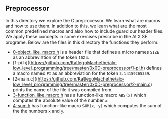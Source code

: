 Preprocessor
---
In this directory we explore the C preprocessor. We learn what are macros and how to use them. In addition to this, we learn what are the most common predefined macros and also how to include guard our header files. We apply these concepts in some exercises prescribe in the ALX SE programe. Below are the files in this directory the functions they perform:
- [0-object\_like\_macro.h](https://github.com/KatlegoMachethe/alx-low_level_programming/tree/master/0x0D-preprocessor/0-object_like_macro.h)	is a header file that defines a micro names `SIZE` as an abbreviation of the token `1024`.
- [1-pi.h]((https://github.com/KatlegoMachethe/alx-low_level_programming/tree/master/0x0D-preprocessor/1-pi.h)	defines a macro named `PI` as an abbreviation for the token `3.14159265359`.
- [2-main.c]((https://github.com/KatlegoMachethe/alx-low_level_programming/tree/master/0x0D-preprocessor/2-main.c)	prints the name of the file it was compiled from.
- [3-function\_like\_macro.h](https://github.com/KatlegoMachethe/alx-low_level_programming/tree/master/0x0D-preprocessor/3-function_like_macro.h)	has a function-like macro `ABS(x)` which computes the absolute value of the number `x`.
- [4-sum.h](https://github.com/KatlegoMachethe/alx-low_level_programming/tree/master/0x0D-preprocessor/4-sum.h)	has function-like macro `SUM(x, y)` which  computes the sum of the the numbers `x` and `y`.
